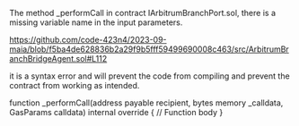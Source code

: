 

The method _performCall in contract IArbitrumBranchPort.sol, there is a missing variable name in the input parameters.

https://github.com/code-423n4/2023-09-maia/blob/f5ba4de628836b2a29f9b5fff59499690008c463/src/ArbitrumBranchBridgeAgent.sol#L112

 it is a syntax error and will prevent the code from compiling and prevent the contract from working as intended. 

function _performCall(address payable recipient, bytes memory _calldata, GasParams calldata) internal override {
    // Function body
}

